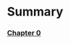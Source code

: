 # Summary

### [Chapter 0]("https://github.com/leedc0101/react-from-scratch/tree/master/dongchang/summary/Chapter0")
